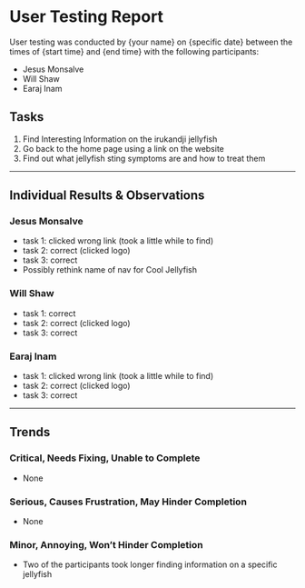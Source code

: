 # User Testing Report

User testing was conducted by {your name} on {specific date} between the times of {start time} and {end time} with the following participants:

- Jesus Monsalve
- Will Shaw
- Earaj Inam

## Tasks

1. Find Interesting Information on the irukandji jellyfish
2. Go back to the home page using a link on the website
3. Find out what jellyfish sting symptoms are and how to treat them

---

## Individual Results & Observations

### Jesus Monsalve

- task 1: clicked wrong link (took a little while to find)
- task 2: correct (clicked logo)
- task 3: correct
- Possibly rethink name of nav for Cool Jellyfish

### Will Shaw

- task 1: correct
- task 2: correct (clicked logo)
- task 3: correct

### Earaj Inam

- task 1: clicked wrong link (took a little while to find)
- task 2: correct (clicked logo)
- task 3: correct

---

## Trends

### Critical, Needs Fixing, Unable to Complete

- None

### Serious, Causes Frustration, May Hinder Completion

- None

### Minor, Annoying, Won’t Hinder Completion

- Two of the participants took longer finding information on a specific jellyfish
